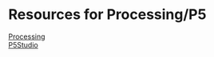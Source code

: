 # Resources for Processing/P5

[Processing](https://processing.org)\
[P5Studio](https://p5studio.timrodenbroeker.now.sh/)
